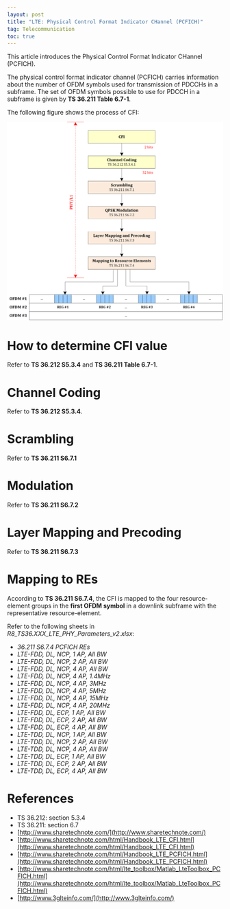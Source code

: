 ```yaml
---
layout: post
title: "LTE: Physical Control Format Indicator CHannel (PCFICH)"
tag: Telecommunication
toc: true
---
```


This article introduces the Physical Control Format Indicator CHannel (PCFICH).

<!--more-->

The physical control format indicator channel (PCFICH) carries information about the number of OFDM symbols used for transmission of PDCCHs in a subframe. The set of OFDM symbols possible to use for PDCCH in a subframe is given by **TS 36.211 Table 6.7-1**.

The following figure shows the process of CFI:

![R8_TS36.211_S6.7_PCFICH](/assets/R8_TS36.211_S6.7_PCFICH.png)

# How to determine CFI value

Refer to **TS 36.212 S5.3.4** and **TS 36.211 Table 6.7-1**.

# Channel Coding

Refer to **TS 36.212 S5.3.4**.

# Scrambling

Refer to **TS 36.211 S6.7.1**

# Modulation

Refer to **TS 36.211 S6.7.2**

# Layer Mapping and Precoding

Refer to **TS 36.211 S6.7.3**

# Mapping to REs

According to **TS 36.211 S6.7.4**, the CFI is mapped to the four resource-element groups in the **first OFDM symbol** in a downlink subframe with the representative resource-element.

Refer to the following sheets in *R8_TS36.XXX_LTE_PHY_Parameters_v2.xlsx*:

* *36.211 S6.7.4 PCFICH REs*
* *LTE-FDD, DL, NCP, 1 AP, All BW*
* *LTE-FDD, DL, NCP, 2 AP, All BW*
* *LTE-FDD, DL, NCP, 4 AP, All BW*
* *LTE-FDD, DL, NCP, 4 AP, 1.4MHz*
* *LTE-FDD, DL, NCP, 4 AP, 3MHz*
* *LTE-FDD, DL, NCP, 4 AP, 5MHz*
* *LTE-FDD, DL, NCP, 4 AP, 15MHz*
* *LTE-FDD, DL, NCP, 4 AP, 20MHz*
* *LTE-FDD, DL, ECP, 1 AP, All BW*
* *LTE-FDD, DL, ECP, 2 AP, All BW*
* *LTE-FDD, DL, ECP, 4 AP, All BW*
* *LTE-TDD, DL, NCP, 1 AP, All BW*
* *LTE-TDD, DL, NCP, 2 AP, All BW*
* *LTE-TDD, DL, NCP, 4 AP, All BW*
* *LTE-TDD, DL, ECP, 1 AP, All BW*
* *LTE-TDD, DL, ECP, 2 AP, All BW*
* *LTE-TDD, DL, ECP, 4 AP, All BW*

# References

* TS 36.212: section 5.3.4
* TS 36.211: section 6.7
* [http://www.sharetechnote.com/](http://www.sharetechnote.com/)
* [http://www.sharetechnote.com/html/Handbook_LTE_CFI.html](http://www.sharetechnote.com/html/Handbook_LTE_CFI.html)
* [http://www.sharetechnote.com/html/Handbook_LTE_PCFICH.html](http://www.sharetechnote.com/html/Handbook_LTE_PCFICH.html)
* [http://www.sharetechnote.com/html/lte_toolbox/Matlab_LteToolbox_PCFICH.html](http://www.sharetechnote.com/html/lte_toolbox/Matlab_LteToolbox_PCFICH.html)
* [http://www.3glteinfo.com/](http://www.3glteinfo.com/)
